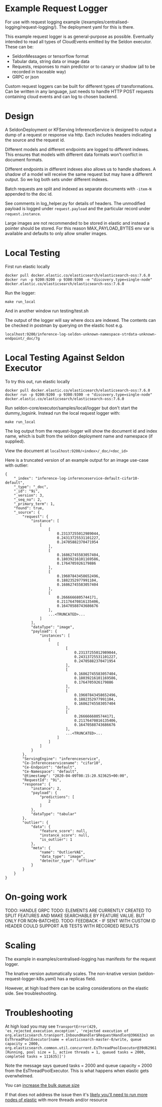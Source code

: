 # Example Request Logger

For use with request logging example (/examples/centralised-logging/request-logging/). The deployment yaml for this is there.

This example request logger is as general-purpose as possible. Eventually intended to read all types of CloudEvents emitted by the Seldon executor. These can be:

 - SeldonMessages or tensorflow format
 - Tabular data, string data or image data
 - Requests, responses to main predictor or to canary or shadow (all to be recorded in traceable way)
 - GRPC or json

Custom request loggers can be built for different types of transformations. Can be written in any language, just needs to handle HTTP POST requests containing cloud events and can log to chosen backend.

# Design

A SeldonDeployment or KFServing InferenceService is designed to output a dump of a request or response via http. Each includes headers indicating the source and the request id.

Different models and different endpoints are logged to different indexes. This ensures that models with different data formats won't conflict in document formats.

Different endpoints in different indexes also allows us to handle shadows. A shadow of a model will receive the same request but may have a different output. So we log both sets under different indexes.

Batch requests are split and indexed as separate documents with `-item-N` appended to the doc id.

See comments in log_helper.py for details of headers. The unmodified payload is logged under `request.payload` and the particular record under `request.instance`.

Large images are not recommended to be stored in elastic and instead a pointer should be stored. For this reason MAX_PAYLOAD_BYTES env var is available and defaults to only allow smaller images.

# Local Testing
First run elastic locally
```
docker pull docker.elastic.co/elasticsearch/elasticsearch-oss:7.6.0
docker run -p 9200:9200 -p 9300:9300 -e "discovery.type=single-node" docker.elastic.co/elasticsearch/elasticsearch-oss:7.6.0
```
Run the logger:
```
make run_local
```
And in another window run testing/test.sh

The output of the logger will say where docs are indexed. The contents can be checked in postman by querying on the elastic host e.g.
```
localhost:9200/inference-log-seldon-unknown-namespace-strdata-unknown-endpoint/_doc/7g
```

# Local Testing Against Seldon Executor

To try this out, run elastic locally
```
docker pull docker.elastic.co/elasticsearch/elasticsearch-oss:7.6.0
docker run -p 9200:9200 -p 9300:9300 -e "discovery.type=single-node" docker.elastic.co/elasticsearch/elasticsearch-oss:7.6.0
```

Run seldon-core/executor/samples/local/logger but don't start the dummy_logsink. Instead run the local request logger with:
```
make run_local
```
The log output from the request-logger will show the document id and index name, which is built from the seldon deployment name and namespace (if supplied).

View the document at `localhost:9200/<index>/_doc/<doc_id>`

Here is a truncated version of an example output for an image use-case with outlier:

```
{
    "_index": "inference-log-inferenceservice-default-cifar10-default",
    "_type": "_doc",
    "_id": "9i",
    "_version": 3,
    "_seq_no": 2,
    "_primary_term": 1,
    "found": true,
    "_source": {
        "request": {
            "instance": [
                [
                    [
                        0.23137255012989044,
                        0.24313725531101227,
                        0.24705882370471954
                    ],
                    [
                        0.16862745583057404,
                        0.18039216101169586,
                        0.1764705926179886
                    ],
                    [
                        0.19607843458652496,
                        0.1882352977991104,
                        0.16862745583057404
                    ],
                    [
                        0.2666666805744171,
                        0.21176470816135406,
                        0.16470588743686676
                    ],
                    ...<TRUNCATED>...
                ]
            ],
            "dataType": "image",
            "payload": {
                "instances": [
                    [
                        [
                            [
                                0.23137255012989044,
                                0.24313725531101227,
                                0.24705882370471954
                            ],
                            [
                                0.16862745583057404,
                                0.18039216101169586,
                                0.1764705926179886
                            ],
                            [
                                0.19607843458652496,
                                0.1882352977991104,
                                0.16862745583057404
                            ],
                            [
                                0.2666666805744171,
                                0.21176470816135406,
                                0.16470588743686676
                            ],
                            ...<TRUNCATED>...
                        ]
                    ]
                ]
            }
        },
        "ServingEngine": "inferenceservice",
        "Ce-Inferenceservicename": "cifar10",
        "Ce-Endpoint": "default",
        "Ce-Namespace": "default",
        "@timestamp": "2020-04-09T08:15:20.923625+00:00",
        "RequestId": "9i",
        "response": {
            "instance": 2,
            "payload": {
                "predictions": [
                    2
                ]
            },
            "dataType": "tabular"
        },
        "outlier": {
            "data": {
                "feature_score": null,
                "instance_score": null,
                "is_outlier": 1
            },
            "meta": {
                "name": "OutlierVAE",
                "data_type": "image",
                "detector_type": "offline"
            }
        }
    }
}
```


# On-going work


TODO: HANDLE GRPC
TODO: ELEMENTS ARE CURRENTLY CREATED TO SPLIT FEATURES AND MAKE SEARCHABLE BY FEATURE VALUE. BUT ONLY FOR NON-BATCHED.
TODO: FEEDBACK - IF SENT WITH CUSTOM ID HEADER COULD SUPPORT A/B TESTS WITH RECORDED RESULTS

# Scaling

The example in examples/centralised-logging has manifests for the request logger.

The knative version automatically scales. The non-knative version (seldon-request-logger-k8s.yaml) has a replicas field.

However, at high load there can be scaling considerations on the elastic side. See troubleshooting.

# Troubleshooting

At high load you may see `TransportError(429, 'es_rejected_execution_exception', 'rejected execution of org.elasticsearch.transport.InboundHandler$RequestHandler@396632e3 on EsThreadPoolExecutor[name = elasticsearch-master-0/write, queue capacity = 2000, org.elasticsearch.common.util.concurrent.EsThreadPoolExecutor@39d62961[Running, pool size = 1, active threads = 1, queued tasks = 2000, completed tasks = 111635]]')`

Note the message says queued tasks = 2000 and queue capacity = 2000 from the EsThreadPoolExecutor. This is what happens when elastic gets overwhelmed.

You can [increase the bulk queue size](https://discuss.elastic.co/t/how-to-increase-thread-pool/101142)

If that does not address the issue then it's [likely you'll need to run more nodes of elastic](https://discuss.elastic.co/t/threadpool-settings-for-bulk-indexing-in-elasticsearch-yml/48959/2) with more threads and/or resource